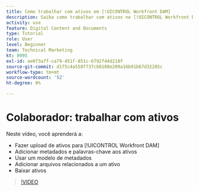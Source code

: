 ```yaml
---
title: Como trabalhar com ativos em [!UICONTROL Workfront DAM]
description: Saiba como trabalhar com ativos no [!UICONTROL Workfront DAM].
activity: use
feature: Digital Content and Documents
type: Tutorial
role: User
level: Beginner
team: Technical Marketing
kt: 8995
exl-id: ae0f3a7f-ca79-451f-851c-6792f44d218f
source-git-commit: d1f5c4a558f737cb8188e209a16b91b67d32285c
workflow-type: tm+mt
source-wordcount: '52'
ht-degree: 0%

---
```


# Colaborador: trabalhar com ativos

Neste vídeo, você aprenderá a:

* Fazer upload de ativos para [!UICONTROL Workfront DAM]
* Adicionar metadados e palavras-chave aos ativos
* Usar um modelo de metadados
* Adicionar arquivos relacionados a um ativo
* Baixar ativos

>[!VIDEO](https://video.tv.adobe.com/v/335255/?quality=12)
